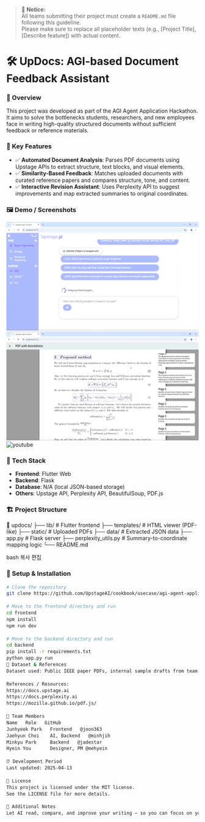 > 📢 **Notice:**  
> All teams submitting their project must create a `README.md` file following this guideline.  
> Please make sure to replace all placeholder texts (e.g., [Project Title], [Describe feature]) with actual content.

# 🛠️ UpDocs: AGI-based Document Feedback Assistant

### 📌 Overview
This project was developed as part of the AGI Agent Application Hackathon. It aims to solve the bottlenecks students, researchers, and new employees face in writing high-quality structured documents without sufficient feedback or reference materials.

### 🚀 Key Features
- ✅ **Automated Document Analysis**: Parses PDF documents using Upstage APIs to extract structure, text blocks, and visual elements.
- ✅ **Similarity-Based Feedback**: Matches uploaded documents with curated reference papers and compares structure, tone, and content.
- ✅ **Interactive Revision Assistant**: Uses Perplexity API to suggest improvements and map extracted summaries to original coordinates.

### 🖼️ Demo / Screenshots
![screenshot](./1.png) 
![screenshot](./2.png) 
![youtube](https://youtu.be/Eb8e1YXw-F4) 

### 🧩 Tech Stack
- **Frontend**: Flutter Web
- **Backend**: Flask
- **Database**: N/A (local JSON-based storage)
- **Others**: Upstage API, Perplexity API, BeautifulSoup, PDF.js

### 🏗️ Project Structure
📁 updocs/ ├── lib/ # Flutter frontend ├── templates/ # HTML viewer (PDF-like) ├── static/ # Uploaded PDFs ├── data/ # Extracted JSON data ├── app.py # Flask server ├── perplexity_utils.py # Summary-to-coordinate mapping logic └── README.md

bash
복사
편집

### 🔧 Setup & Installation

```bash
# Clone the repository
git clone https://github.com/UpstageAI/cookbook/usecase/agi-agent-application/updocs.git

# Move to the frontend directory and run
cd frontend
npm install
npm run dev

# Move to the backend directory and run
cd backend
pip install -r requirements.txt
python app.py run
📁 Dataset & References
Dataset used: Public IEEE paper PDFs, internal sample drafts from team members

References / Resources:
https://docs.upstage.ai
https://docs.perplexity.ai
https://mozilla.github.io/pdf.js/

🙌 Team Members
Name   Role   GitHub
Junhyeok Park   Frontend   @joon363
Jaehyun Choi    AI, Backend   @minhjih
Minkyu Park     Backend   @jadestar
Hyein You       Designer, PM @mehyein

⏰ Development Period
Last updated: 2025-04-13

📄 License
This project is licensed under the MIT license.
See the LICENSE file for more details.

💬 Additional Notes
Let AI read, compare, and improve your writing — so you can focus on your ideas, not formatting.